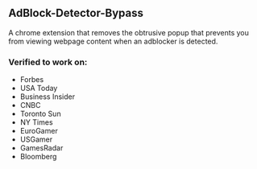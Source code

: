 ## AdBlock-Detector-Bypass

A chrome extension that removes the obtrusive popup that prevents you from viewing webpage content when an adblocker is detected.

### Verified to work on:
- Forbes
- USA Today
- Business Insider
- CNBC
- Toronto Sun
- NY Times
- EuroGamer
- USGamer
- GamesRadar
- Bloomberg